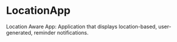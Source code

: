 # LocationApp
Location Aware App: Application that displays location-based, user-generated, reminder notifications.

